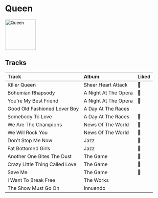 
# Queen


<img src="https://i.scdn.co/image/b040846ceba13c3e9c125d68389491094e7f2982" alt="Queen" width="100" />

## Tracks

| Track                          | Album                | Liked   |
|:-------------------------------|:---------------------|:--------|
| Killer Queen                   | Sheer Heart Attack   | 💚       |
| Bohemian Rhapsody              | A Night At The Opera | 💚       |
| You're My Best Friend          | A Night At The Opera | 💚       |
| Good Old Fashioned Lover Boy   | A Day At The Races   |         |
| Somebody To Love               | A Day At The Races   | 💚       |
| We Are The Champions           | News Of The World    | 💚       |
| We Will Rock You               | News Of The World    | 💚       |
| Don't Stop Me Now              | Jazz                 | 💚       |
| Fat Bottomed Girls             | Jazz                 | 💚       |
| Another One Bites The Dust     | The Game             | 💚       |
| Crazy Little Thing Called Love | The Game             | 💚       |
| Save Me                        | The Game             | 💚       |
| I Want To Break Free           | The Works            |         |
| The Show Must Go On            | Innuendo             |         |